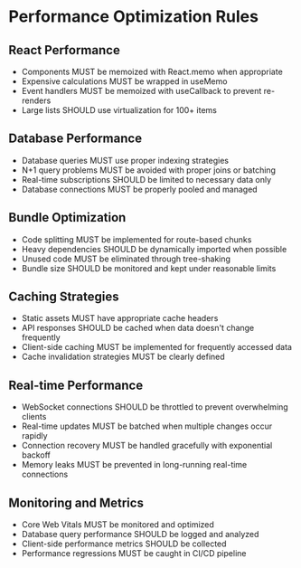 # Performance Optimization Rules

## React Performance
- Components MUST be memoized with React.memo when appropriate
- Expensive calculations MUST be wrapped in useMemo
- Event handlers MUST be memoized with useCallback to prevent re-renders
- Large lists SHOULD use virtualization for 100+ items

## Database Performance
- Database queries MUST use proper indexing strategies
- N+1 query problems MUST be avoided with proper joins or batching
- Real-time subscriptions SHOULD be limited to necessary data only
- Database connections MUST be properly pooled and managed

## Bundle Optimization
- Code splitting MUST be implemented for route-based chunks
- Heavy dependencies SHOULD be dynamically imported when possible
- Unused code MUST be eliminated through tree-shaking
- Bundle size SHOULD be monitored and kept under reasonable limits

## Caching Strategies
- Static assets MUST have appropriate cache headers
- API responses SHOULD be cached when data doesn't change frequently
- Client-side caching MUST be implemented for frequently accessed data
- Cache invalidation strategies MUST be clearly defined

## Real-time Performance
- WebSocket connections SHOULD be throttled to prevent overwhelming clients
- Real-time updates MUST be batched when multiple changes occur rapidly
- Connection recovery MUST be handled gracefully with exponential backoff
- Memory leaks MUST be prevented in long-running real-time connections

## Monitoring and Metrics
- Core Web Vitals MUST be monitored and optimized
- Database query performance SHOULD be logged and analyzed
- Client-side performance metrics SHOULD be collected
- Performance regressions MUST be caught in CI/CD pipeline
